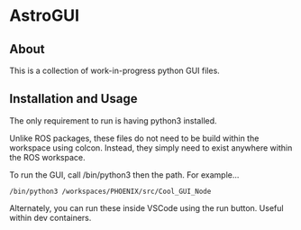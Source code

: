 # AstroGUI

## About

This is a collection of work-in-progress python GUI files.

## Installation and Usage

The only requirement to run is having python3 installed.

Unlike ROS packages, these files do not need to be build within the workspace using colcon. Instead, they simply need to exist anywhere within the ROS workspace.

To run the GUI, call /bin/python3 then the path. For example...
```
/bin/python3 /workspaces/PHOENIX/src/Cool_GUI_Node
```
Alternately, you can run these inside VSCode using the run button. Useful within dev containers.
